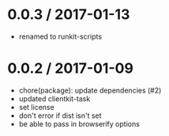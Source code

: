 
0.0.3 / 2017-01-13
==================

  * renamed to runkit-scripts

0.0.2 / 2017-01-09
==================

  * chore(package): update dependencies (#2)
  * updated clientkit-task
  * set license
  * don't error if dist isn't set
  * be able to pass in browserify options
